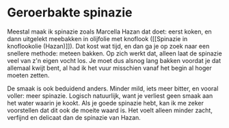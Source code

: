# Geroerbakte spinazie

Meestal maak ik spinazie zoals Marcella Hazan dat doet: eerst koken, en dann uitgelekt meebakken in olijfolie met knoflook ([[Spinazie in knoflookolie (Hazan)]]). Dat kost wat tijd, en dan ga je op zoek naar een snellere methode: meteen bakken. Op zich werkt dat, alleen laat de spinazie veel van z'n eigen vocht los. Je moet dus alsnog lang bakken voordat je dat allemaal kwijt bent, al had ik het vuur misschien vanaf het begin al hoger moeten zetten.

De smaak is ook beduidend anders. Minder mild, iets meer bitter, en vooral voller: meer spinazie. Logisch natuurlijk, want je verliest geen smaak aan het water waarin je kookt. Als je goede spinazie hebt, kan ik me zeker voorstellen dat dit ook de moeite waard is. Het voelt alleen minder zacht, verfijnd en delicaat dan de spinazie van Hazan.